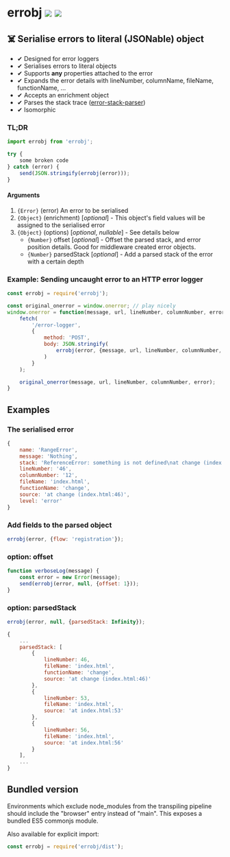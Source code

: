 # errobj [![](https://img.shields.io/npm/v/errobj.svg)](https://www.npmjs.com/package/errobj) [![](https://img.shields.io/badge/source--000000.svg?logo=github&style=social)](https://github.com/omrilotan/mono/tree/master/packages/errobj)

## ☠️ Serialise errors to literal (JSONable) object

- ✔︎ Designed for error loggers
- ✔︎ Serialises errors to literal objects
- ✔︎ Supports **any** properties attached to the error
- ✔︎ Expands the error details with lineNumber, columnName, fileName, functionName, ...
- ✔︎ Accepts an enrichment object
- ✔︎ Parses the stack trace ([error-stack-parser](https://www.npmjs.com/package/error-stack-parser))
- ✔︎ Isomorphic

### TL;DR

```js
import errobj from 'errobj';

try {
	some broken code
} catch (error) {
	send(JSON.stringify(errobj(error)));
}
```

#### Arguments
1. `{Error}` (error) An error to be serialised
2. `{Object}` (enrichment) [_optional_] - This object's field values will be assigned to the serialised error
3. `{Object}` (options) [_optional_, _nullable_] - See details below
	- `{Number}` offset [_optional_] - Offset the parsed stack, and error position details. Good for middleware created error objects.
	- `{Number}` parsedStack [_optional_] - Add a parsed stack of the error with a certain depth

### Example: Sending uncaught error to an HTTP error logger

```js
const errobj = require('errobj');

const original_onerror = window.onerror; // play nicely
window.onerror = function(message, url, lineNumber, columnNumber, error) {
	fetch(
		'/error-logger',
		{
			method: 'POST',
			body: JSON.stringify(
				errobj(error, {message, url, lineNumber, columnNumber, level: 'error'})
			)
		}
	);

	original_onerror(message, url, lineNumber, columnNumber, error);
}
```

## Examples

### The serialised error
```js
{
	name: 'RangeError',
	message: 'Nothing',
	stack: 'ReferenceError: something is not defined\nat change (index.html:46)\nat index.html:53\nat index.html:56',
	lineNumber: '46',
	columnNumber: '12',
	fileName: 'index.html',
	functionName: 'change',
	source: 'at change (index.html:46)',
	level: 'error'
}
```

### Add fields to the parsed object
```js
errobj(error, {flow: 'registration'});
```

### option: offset
```js
function verboseLog(message) {
	const error = new Error(message);
	send(errobj(error, null, {offset: 1}));
}
```

### option: parsedStack
```js
errobj(error, null, {parsedStack: Infinity});

{
	...
	parsedStack: [
		{
			lineNumber: 46,
			fileName: 'index.html',
			functionName: 'change',
			source: 'at change (index.html:46)'
		},
		{
			lineNumber: 53,
			fileName: 'index.html',
			source: 'at index.html:53'
		},
		{
			lineNumber: 56,
			fileName: 'index.html',
			source: 'at index.html:56'
		}
	],
	...
}
```

## Bundled version
Environments which exclude node_modules from the transpiling pipeline should include the "browser" entry instead of "main". This exposes a bundled ES5 commonjs module.

Also available for explicit import:
```js
const errobj = require('errobj/dist');
```
